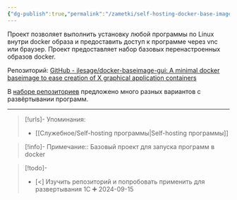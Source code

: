 ```yaml
---
{"dg-publish":true,"permalink":"/zametki/self-hosting-docker-base-images-gui/","created":"2024-09-15 00:11","updated":"2024-09-25T00:18:12+03:00"}
---
```


Проект позволяет выполнить установку любой программы по Linux внутри docker образа и предоставить доступ к программе через vnc или браузер. Проект предоставляет набор базовых перенастроенных образов docker.

Репозиторий: [GitHub - jlesage/docker-baseimage-gui: A minimal docker baseimage to ease creation of X graphical application containers](https://github.com/jlesage/docker-baseimage-gui)

В [наборе репозиториев](https://github.com/jlesage?page=1&tab=repositories) предложено много разных вариантов с развёртывании программ.

---
> [!urls]- Упоминания:
> - [[Служебное/Self-hosting программы\|Self-hosting программы]]

> [!info]-
> Примечание:: Базовый проект для запуска программ в docker

> [!todo]-
> - [<] Изучить репозиторий и попробовать применить для развертывания 1С ➕ 2024-09-15
